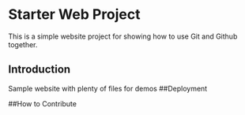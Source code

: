 # Starter Web Project

This is a simple website project for showing how to use Git and Github together.

## Introduction

Sample website with plenty of files for demos
##Deployment 

##How to Contribute